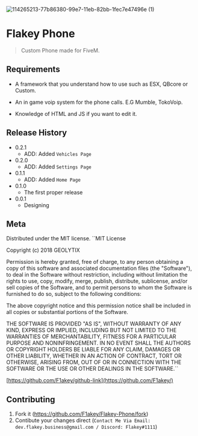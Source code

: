 ![114265213-77b86380-99e7-11eb-82bb-1fec7e47496e (1)](https://user-images.githubusercontent.com/51169064/114265247-ac2c1f80-99e7-11eb-8afb-da5d95b25d88.png)

# Flakey Phone

> Custom Phone made for FiveM.

## Requirements

* A framework that you understand how to use such as ESX, QBcore or Custom.

* An in game voip system for the phone calls. E.G Mumble, TokoVoip.

* Knowledge of HTML and JS if you want to edit it.

## Release History

* 0.2.1
    * ADD: Added `Vehicles Page`
* 0.2.0
    * ADD: Added `Settings Page`
* 0.1.1
    * ADD: Added `Home Page`
* 0.1.0
    * The first proper release
* 0.0.1
    * Designing

## Meta

Distributed under the MIT license. ``MIT License

Copyright (c) 2018 GEOLYTIX

Permission is hereby granted, free of charge, to any person obtaining a copy
of this software and associated documentation files (the "Software"), to deal
in the Software without restriction, including without limitation the rights
to use, copy, modify, merge, publish, distribute, sublicense, and/or sell
copies of the Software, and to permit persons to whom the Software is
furnished to do so, subject to the following conditions:

The above copyright notice and this permission notice shall be included in all
copies or substantial portions of the Software.

THE SOFTWARE IS PROVIDED "AS IS", WITHOUT WARRANTY OF ANY KIND, EXPRESS OR
IMPLIED, INCLUDING BUT NOT LIMITED TO THE WARRANTIES OF MERCHANTABILITY,
FITNESS FOR A PARTICULAR PURPOSE AND NONINFRINGEMENT. IN NO EVENT SHALL THE
AUTHORS OR COPYRIGHT HOLDERS BE LIABLE FOR ANY CLAIM, DAMAGES OR OTHER
LIABILITY, WHETHER IN AN ACTION OF CONTRACT, TORT OR OTHERWISE, ARISING FROM,
OUT OF OR IN CONNECTION WITH THE SOFTWARE OR THE USE OR OTHER DEALINGS IN THE
SOFTWARE.``

[https://github.com/F1akey/github-link](https://github.com/F1akey/)

## Contributing

1. Fork it (<https://github.com/F1akey/Flakey-Phone/fork>)
2. Contibute your changes direct (`Contact Me Via Email: dev.flakey.business@gmail.com / Discord: Flakey#1111`)
